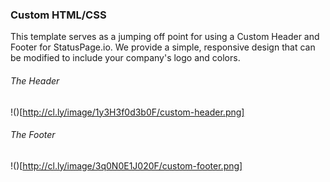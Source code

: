 ### Custom HTML/CSS

This template serves as a jumping off point for using a Custom Header and Footer for StatusPage.io. We provide a simple, responsive design that can be modified to include your company's logo and colors.

###### The Header
!()[http://cl.ly/image/1y3H3f0d3b0F/custom-header.png]

###### The Footer
!()[http://cl.ly/image/3q0N0E1J020F/custom-footer.png]